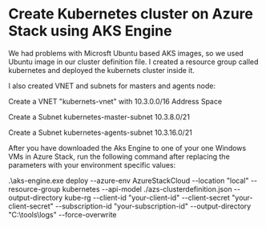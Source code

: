 # Create Kubernetes cluster on Azure Stack using AKS Engine 

We had problems with Microsft Ubuntu based AKS images, so we used Ubuntu image in our cluster definition file. I created a resource group called kubernetes and deployed the kubernets cluster inside it.

I also created VNET and subnets for masters and agents node:

Create a VNET "kubernets-vnet" with 10.3.0.0/16 Address Space

Create a Subnet kubernetes-master-subnet 10.3.8.0/21

Create a Subnet kubernetes-agents-subnet 10.3.16.0/21 

After you have downloaded the Aks Engine to one of your one Windows VMs in Azure Stack, run the following command after replacing the parameters with your environment specific values:

.\aks-engine.exe deploy --azure-env AzureStackCloud --location "local" --resource-group kubernetes --api-model ./azs-clusterdefinition.json --output-directory kube-rg --client-id  "your-client-id" --client-secret "your-client-secret" --subscription-id "your-subscription-id" --output-directory "C:\tools\logs" --force-overwrite 
